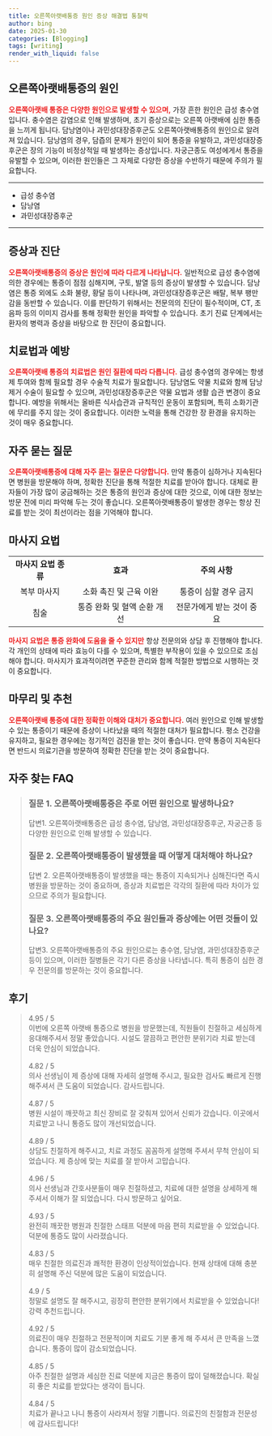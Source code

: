 ```yaml
---
title: 오른쪽아랫배통증 원인 증상 해결법 통찰력
author: bing
date: 2025-01-30
categories: [Blogging]
tags: [writing]
render_with_liquid: false
---
```



<h2 id='오른쪽아랫배통증의원인'>오른쪽아랫배통증의 원인</h2>

<p><b><span style="color: #ee2323;">오른쪽아랫배 통증은 다양한 원인으로 발생할 수 있으며,</span></b> 가장 흔한 원인은 급성 충수염입니다. 충수염은 감염으로 인해 발생하며, 초기 증상으로는 오른쪽 아랫배에 심한 통증을 느끼게 됩니다. 담낭염이나 과민성대장증후군도 오른쪽아랫배통증의 원인으로 알려져 있습니다. 담낭염의 경우, 담즙의 문제가 원인이 되어 통증을 유발하고, 과민성대장증후군은 장의 기능이 비정상적일 때 발생하는 증상입니다. 자궁근종도 여성에게서 통증을 유발할 수 있으며, 이러한 원인들은 그 자체로 다양한 증상을 수반하기 때문에 주의가 필요합니다.</p>

<hr />

<ul>
    <li>급성 충수염</li>
    <li>담낭염</li>
    <li>과민성대장증후군</li>
</ul>

<hr />

<h2 id='증상과진단'>증상과 진단</h2>

<p><b><span style="color: #ee2323;">오른쪽아랫배통증의 증상은 원인에 따라 다르게 나타납니다.</span></b> 일반적으로 급성 충수염에 의한 경우에는 통증이 점점 심해지며, 구토, 발열 등의 증상이 발생할 수 있습니다. 담낭염은 통증 외에도 소화 불량, 황달 등이 나타나며, 과민성대장증후군은 배탈, 복부 팽만감을 동반할 수 있습니다. 이를 판단하기 위해서는 전문의의 진단이 필수적이며, CT, 초음파 등의 이미지 검사를 통해 정확한 원인을 파악할 수 있습니다. 초기 진료 단계에서는 환자의 병력과 증상을 바탕으로 한 진단이 중요합니다.</p>

<h2 id='치료법과예방'>치료법과 예방</h2>

<p><b><span style="color: #ee2323;">오른쪽아랫배 통증의 치료법은 원인 질환에 따라 다릅니다.</span></b> 급성 충수염의 경우에는 항생제 투여와 함께 필요할 경우 수술적 치료가 필요합니다. 담낭염도 약물 치료와 함께 담낭 제거 수술이 필요할 수 있으며, 과민성대장증후군은 약물 요법과 생활 습관 변경이 중요합니다. 예방을 위해서는 올바른 식사습관과 규칙적인 운동이 포함되며, 특히 소화기관에 무리를 주지 않는 것이 중요합니다. 이러한 노력을 통해 건강한 장 환경을 유지하는 것이 매우 중요합니다.</p>

<h2 id='자주묻는질문'>자주 묻는 질문</h2>

<p><b><span style="color: #ee2323;">오른쪽아랫배통증에 대해 자주 묻는 질문은 다양합니다.</span></b> 만약 통증이 심하거나 지속된다면 병원을 방문해야 하며, 정확한 진단을 통해 적절한 치료를 받아야 합니다. 대체로 환자들이 가장 많이 궁금해하는 것은 통증의 원인과 증상에 대한 것으로, 이에 대한 정보는 방문 전에 미리 파악해 두는 것이 좋습니다. 오른쪽아랫배통증이 발생한 경우는 항상 진료를 받는 것이 최선이라는 점을 기억해야 합니다.</p>

<h2 id='마사지요법'>마사지 요법</h2>

<table>
    <tr>
        <td style="text-align: center; height: 17px;"><b>마사지 요법 종류</b></td>
        <td style="text-align: center; height: 17px;"><b>효과</b></td>
        <td style="text-align: center; height: 17px;"><b>주의 사항</b></td>
    </tr>
    <tr>
        <td style="text-align: center; height: 17px;">복부 마사지</td>
        <td style="text-align: center; height: 17px;">소화 촉진 및 근육 이완</td>
        <td style="text-align: center; height: 17px;">통증이 심할 경우 금지</td>
    </tr>
    <tr>
        <td style="text-align: center; height: 17px;">침술</td>
        <td style="text-align: center; height: 17px;">통증 완화 및 혈액 순환 개선</td>
        <td style="text-align: center; height: 17px;">전문가에게 받는 것이 중요</td>
    </tr>
</table>

<p><b><span style="color: #ee2323;">마사지 요법은 통증 완화에 도움을 줄 수 있지만</span></b> 항상 전문의와 상담 후 진행해야 합니다. 각 개인의 상태에 따라 효능이 다를 수 있으며, 특별한 부작용이 있을 수 있으므로 조심해야 합니다. 마사지가 효과적이려면 꾸준한 관리와 함께 적절한 방법으로 시행하는 것이 중요합니다.</p>

<h2 id='마무리와추천'>마무리 및 추천</h2>

<p><b><span style="color: #ee2323;">오른쪽아랫배 통증에 대한 정확한 이해와 대처가 중요합니다.</span></b> 여러 원인으로 인해 발생할 수 있는 통증이기 때문에 증상이 나타났을 때의 적절한 대처가 필요합니다. 평소 건강을 유지하고, 필요한 경우에는 정기적인 검진을 받는 것이 좋습니다. 만약 통증이 지속된다면 반드시 의료기관을 방문하여 정확한 진단을 받는 것이 중요합니다.</p>


<h2 id='자주_찾는_FAQ'>자주 찾는 FAQ</h2>
<div itemscope="" itemtype="https://schema.org/FAQPage"> 
<blockquote> 
<div itemscope="" itemprop="mainEntity" itemtype="https://schema.org/Question"> 
<h3 itemprop="name">질문 1. 오른쪽아랫배통증은 주로 어떤 원인으로 발생하나요? </h3> 
<div itemscope="" itemprop="acceptedAnswer" itemtype="https://schema.org/Answer"> 
<span itemprop="text"> <p>답변1. 오른쪽아랫배통증은 급성 충수염, 담낭염, 과민성대장증후군, 자궁근종 등 다양한 원인으로 인해 발생할 수 있습니다.</p> </span> 
</div> 
</div> 
<div itemscope="" itemprop="mainEntity" itemtype="https://schema.org/Question"> 
<h3 itemprop="name">질문 2. 오른쪽아랫배통증이 발생했을 때 어떻게 대처해야 하나요? </h3> 
<div itemscope="" itemprop="acceptedAnswer" itemtype="https://schema.org/Answer"> 
<span itemprop="text"> <p>답변 2. 오른쪽아랫배통증이 발생했을 때는 통증이 지속되거나 심해진다면 즉시 병원을 방문하는 것이 중요하며, 증상과 치료법은 각각의 질환에 따라 차이가 있으므로 주의가 필요합니다.</p> </span> 
</div> 
</div> 
<div itemscope="" itemprop="mainEntity" itemtype="https://schema.org/Question"> 
<h3 itemprop="name">질문 3. 오른쪽아랫배통증의 주요 원인들과 증상에는 어떤 것들이 있나요?</h3> 
<div itemscope="" itemprop="acceptedAnswer" itemtype="https://schema.org/Answer"> 
<span itemprop="text"> <p>답변3. 오른쪽아랫배통증의 주요 원인으로는 충수염, 담낭염, 과민성대장증후군 등이 있으며, 이러한 질병들은 각기 다른 증상을 나타냅니다. 특히 통증이 심한 경우 전문의를 방문하는 것이 중요합니다.</p> </span> 
</div> 
</div> 
</blockquote> 
</div>
<h2 id='후기'>후기</h2>
<div itemscope itemtype="https://schema.org/Product">
  <blockquote>
  <div itemprop="review" itemscope itemtype="https://schema.org/Review">
      <div itemprop="reviewRating" itemscope itemtype="https://schema.org/Rating"> <span itemprop="ratingValue">4.95</span> / <span itemprop="bestRating">5</span> </div>
      <span itemprop="reviewBody">이번에 오른쪽 아랫배 통증으로 병원을 방문했는데, 직원들이 친절하고 세심하게 응대해주셔서 정말 좋았습니다. 시설도 깔끔하고 편안한 분위기라 치료 받는데 더욱 안심이 되었습니다.</span>
  </div>
  <br>
  <div itemprop="review" itemscope itemtype="https://schema.org/Review">
      <div itemprop="reviewRating" itemscope itemtype="https://schema.org/Rating"> <span itemprop="ratingValue">4.82</span> / <span itemprop="bestRating">5</span> </div>
      <span itemprop="reviewBody">의사 선생님이 제 증상에 대해 자세히 설명해 주시고, 필요한 검사도 빠르게 진행해주셔서 큰 도움이 되었습니다. 감사드립니다.</span>
  </div>
  <br>
  <div itemprop="review" itemscope itemtype="https://schema.org/Review">
      <div itemprop="reviewRating" itemscope itemtype="https://schema.org/Rating"> <span itemprop="ratingValue">4.87</span> / <span itemprop="bestRating">5</span> </div>
      <span itemprop="reviewBody">병원 시설이 깨끗하고 최신 장비로 잘 갖춰져 있어서 신뢰가 갔습니다. 이곳에서 치료받고 나니 통증도 많이 개선되었습니다.</span>
  </div>
  <br>
  <div itemprop="review" itemscope itemtype="https://schema.org/Review">
      <div itemprop="reviewRating" itemscope itemtype="https://schema.org/Rating"> <span itemprop="ratingValue">4.89</span> / <span itemprop="bestRating">5</span> </div>
      <span itemprop="reviewBody">상담도 친절하게 해주시고, 치료 과정도 꼼꼼하게 설명해 주셔서 무척 안심이 되었습니다. 제 증상에 맞는 치료를 잘 받아서 고맙습니다.</span>
  </div>
  <br>
  <div itemprop="review" itemscope itemtype="https://schema.org/Review">
      <div itemprop="reviewRating" itemscope itemtype="https://schema.org/Rating"> <span itemprop="ratingValue">4.96</span> / <span itemprop="bestRating">5</span> </div>
      <span itemprop="reviewBody">의사 선생님과 간호사분들이 매우 친절하셨고, 치료에 대한 설명을 상세하게 해주셔서 이해가 잘 되었습니다. 다시 방문하고 싶어요.</span>
  </div>
  <br>
  <div itemprop="review" itemscope itemtype="https://schema.org/Review">
      <div itemprop="reviewRating" itemscope itemtype="https://schema.org/Rating"> <span itemprop="ratingValue">4.93</span> / <span itemprop="bestRating">5</span> </div>
      <span itemprop="reviewBody">완전히 깨끗한 병원과 친절한 스태프 덕분에 마음 편히 치료받을 수 있었습니다. 덕분에 통증도 많이 사라졌습니다.</span>
  </div>
  <br>
  <div itemprop="review" itemscope itemtype="https://schema.org/Review">
      <div itemprop="reviewRating" itemscope itemtype="https://schema.org/Rating"> <span itemprop="ratingValue">4.83</span> / <span itemprop="bestRating">5</span> </div>
      <span itemprop="reviewBody">매우 친절한 의료진과 쾌적한 환경이 인상적이었습니다. 현재 상태에 대해 충분히 설명해 주신 덕분에 많은 도움이 되었습니다.</span>
  </div>
  <br>
  <div itemprop="review" itemscope itemtype="https://schema.org/Review">
      <div itemprop="reviewRating" itemscope itemtype="https://schema.org/Rating"> <span itemprop="ratingValue">4.9</span> / <span itemprop="bestRating">5</span> </div>
      <span itemprop="reviewBody">정말로 설명도 잘 해주시고, 굉장히 편안한 분위기에서 치료받을 수 있었습니다! 강력 추천드립니다.</span>
  </div>
  <br>
  <div itemprop="review" itemscope itemtype="https://schema.org/Review">
      <div itemprop="reviewRating" itemscope itemtype="https://schema.org/Rating"> <span itemprop="ratingValue">4.92</span> / <span itemprop="bestRating">5</span> </div>
      <span itemprop="reviewBody">의료진이 매우 친절하고 전문적이며 치료도 기분 좋게 해 주셔서 큰 만족을 느꼈습니다. 통증이 많이 감소되었습니다.</span>
  </div>
  <br>
  <div itemprop="review" itemscope itemtype="https://schema.org/Review">
      <div itemprop="reviewRating" itemscope itemtype="https://schema.org/Rating"> <span itemprop="ratingValue">4.85</span> / <span itemprop="bestRating">5</span> </div>
      <span itemprop="reviewBody">아주 친절한 설명과 세심한 진료 덕분에 지금은 통증이 많이 덜해졌습니다. 확실히 좋은 치료를 받았다는 생각이 듭니다.</span>
  </div>
  <br>
  <div itemprop="review" itemscope itemtype="https://schema.org/Review">
      <div itemprop="reviewRating" itemscope itemtype="https://schema.org/Rating"> <span itemprop="ratingValue">4.84</span> / <span itemprop="bestRating">5</span> </div>
      <span itemprop="reviewBody">치료가 끝나고 나니 통증이 사라져서 정말 기쁩니다. 의료진의 친절함과 전문성에 감사드립니다!</span>
  </div>
  </blockquote>
</div>
